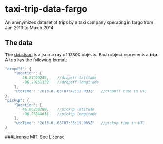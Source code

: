 # taxi-trip-data-fargo
An anonymized dataset of trips by a taxi company operating in fargo from Jan 2013 to March 2014.

## The data
The [data.json](https://raw.githubusercontent.com/muhasaho/taxi-trip-data-fargo/master/data.json) is a json array of 12300 objects. Each object represents a **trip**. A trip has the following format:
```javascript
"dropoff": {
    "location": [
        46.87429245,    //dropoff latitude
        -96.79251132    //dropoff longitude
    ], 
    "utcTime": "2013-01-03T07:42:12.033Z"   //dropoff time in UTC
}, 
"pickup": {
    "location": [
        46.86238289,    //pickup latitude
        -96.83044631    //pickup longitude
    ], 
    "utcTime": "2013-01-03T07:33:19.089Z"   //pickup time in UTC
}
```

###License
MIT. See [License](https://github.com/muhasaho/taxi-trip-data-fargo/blob/master/LICENSE)
